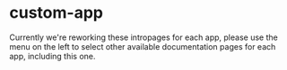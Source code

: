 # custom-app

Currently we're reworking these intropages for each app, please use the menu on the left to select other available documentation pages for each app, including this one.
